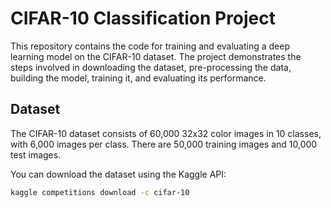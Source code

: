 # CIFAR-10 Classification Project

This repository contains the code for training and evaluating a deep learning model on the CIFAR-10 dataset. The project demonstrates the steps involved in downloading the dataset, pre-processing the data, building the model, training it, and evaluating its performance.

## Dataset

The CIFAR-10 dataset consists of 60,000 32x32 color images in 10 classes, with 6,000 images per class. There are 50,000 training images and 10,000 test images. 

You can download the dataset using the Kaggle API:

```bash
kaggle competitions download -c cifar-10
